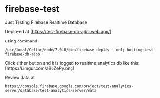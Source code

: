 # firebase-test
Just Testing Firebase Realtime Database

Deployed at [https://test-firebase-db-ajbb.web.app/]

using command
```
/usr/local/Cellar/node/7.0.0/bin/firebase deploy --only hosting:test-firebase-db-ajbb
```

Click either button and it is logged to realtime analytics db like this:
[https://i.imgur.com/aBbZePy.png]

Review data at 
```
https://console.firebase.google.com/project/test-analytics-server/database/test-analytics-server/data
```
